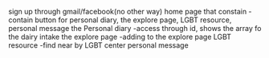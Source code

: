sign up through gmail/facebook(no other way)
home page that constain
-contain button for personal diary, the explore page, LGBT resource, personal message
the Personal diary
-access through id, shows the array fo the dairy intake
the explore page
-adding to the explore page
LGBT resource
-find near by LGBT center
personal message
